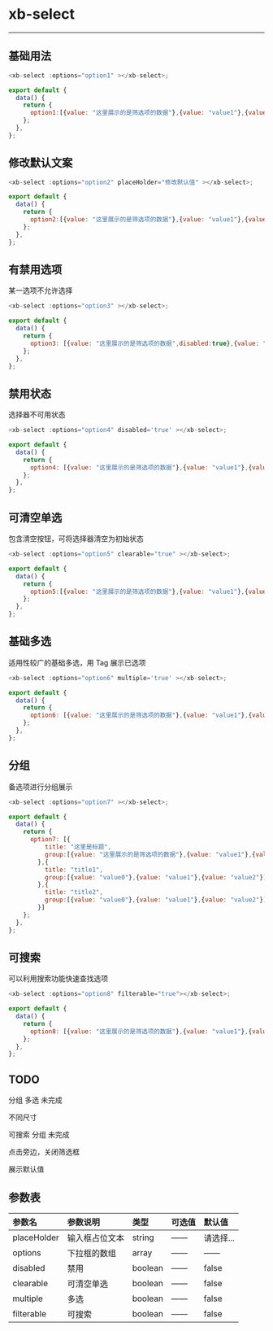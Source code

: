 # xb-select

---

## 基础用法

<div class="demo-button">
  <div>
    <xb-select :options="option1"></xb-select>
  </div>
</div>

```js
<xb-select :options="option1" ></xb-select>;

export default {
  data() {
    return {
      option1:[{value: "这里展示的是筛选项的数据"},{value: "value1"},{value: "value2"}]
    };
  },
};
```

## 修改默认文案

<div class="demo-button">
  <div>
    <xb-select :options="option2" placeHolder="修改默认值" ></xb-select>
  </div>
</div>

```js
<xb-select :options="option2" placeHolder="修改默认值" ></xb-select>;

export default {
  data() {
    return {
      option2:[{value: "这里展示的是筛选项的数据"},{value: "value1"},{value: "value2"}]
    };
  },
};
```

## 有禁用选项

某一选项不允许选择

<div class="demo-button">
  <div>
    <xb-select :options="option3" ></xb-select>
  </div>
</div>

```js
<xb-select :options="option3" ></xb-select>;

export default {
  data() {
    return {
      option3: [{value: "这里展示的是筛选项的数据",disabled:true},{value: "value1"},{value: "value2"}]
    };
  },
};
```

## 禁用状态

选择器不可用状态

<div class="demo-button">
  <div>
    <xb-select :options="option4" disabled='true'></xb-select>
  </div>
</div>

```js
<xb-select :options="option4" disabled='true' ></xb-select>;

export default {
  data() {
    return {
      option4: [{value: "这里展示的是筛选项的数据"},{value: "value1"},{value: "value2"}],
    };
  },
};
```

## 可清空单选

包含清空按钮，可将选择器清空为初始状态

<div class="demo-button">
  <div>
    <xb-select :options="option5" clearable="true"></xb-select>
  </div>
</div>

```js
<xb-select :options="option5" clearable="true" ></xb-select>;

export default {
  data() {
    return {
      option5:[{value: "这里展示的是筛选项的数据"},{value: "value1"},{value: "value2"}],
    };
  },
};
```

## 基础多选

适用性较广的基础多选，用 Tag 展示已选项

<div class="demo-button">
  <div>
    <xb-select :options="option6" multiple='true'></xb-select>
  </div>
</div>

```js
<xb-select :options="option6" multiple='true' ></xb-select>;

export default {
  data() {
    return {
      option6: [{value: "这里展示的是筛选项的数据"},{value: "value1"},{value: "value2"}],
    };
  },
};
```

## 分组

备选项进行分组展示

<div class="demo-button">
  <div>
    <xb-select :options="option7"></xb-select>
  </div>
</div>

```js
<xb-select :options="option7" ></xb-select>;

export default {
  data() {
    return {
      option7: [{
          title: "这里是标题",
          group:[{value: "这里展示的是筛选项的数据"},{value: "value1"},{value: "value2"}]
        },{
          title: "title1",
          group:[{value: "value0"},{value: "value1"},{value: "value2"}]
        },{
          title: "title2",
          group:[{value: "value0"},{value: "value1"},{value: "value2"}]
        }]
    };
  },
};
```

## 可搜索

可以利用搜索功能快速查找选项

<div class="demo-button">
  <div>
    <xb-select :options="option8" filterable="true"></xb-select>
  </div>
</div>

```js
<xb-select :options="option8" filterable="true"></xb-select>;

export default {
  data() {
    return {
      option8: [{value: "这里展示的是筛选项的数据"},{value: "value1"},{value: "value2"}],
    };
  },
};
```

<script>
  export default {
    data() {
      return {
        option1: [{
          value: '这里展示的是筛选项的数据',
          label: '这里可以写上配置项的数据'
        },{
          value: 'value1'
        },{
          value: 'value2'
        }],

        option2: [{value: "这里展示的是筛选项的数据"},{value: "value1"},{value: "value2"},{value: "value3"}],

        option3: [{value: '这里展示的是筛选项的数据',disabled:true},{value: 'value1'},{value: 'value2'},{value: "value3"}],

        option4: [{value: "这里展示的是筛选项的数据"},{value: "value1"},{value: "value2"},{value: "value3"}],

        option5: [{value: "这里展示的是筛选项的数据"},{value: "value1"},{value: "value2"},{value: "value3"}],

        option6: [{value: "这里展示的是筛选项的数据"},{value: "value1"},{value: "value2"},{value: "value3"}],

        option7: [{
          title: "这里是标题",
          group:[{value: "这里展示的是筛选项的数据"},{value: "value1"},{value: "value2"}]
        },{
          title: "title1",
          group:[{value: "value0"},{value: "value1"},{value: "value2"}]
        },{
          title: "title2",
          group:[{value: "value0"},{value: "value1"},{value: "value2"}]
        }],

        option8: [{value: "这里展示的是筛选项的数据"},{value: "value1"},{value: "value2"},{value: "value3"}],
      }
    }
  }

</script>

## TODO

分组 多选 未完成

不同尺寸

可搜索 分组 未完成

点击旁边，关闭筛选框

展示默认值

## 参数表

| 参数名      | 参数说明       | 类型    | 可选值 | 默认值    |
| :---------- | :------------- | :------ | :----- | :-------- |
| placeHolder | 输入框占位文本 | string  | ——     | 请选择... |
| options     | 下拉框的数组   | array   | ——     | ——        |
| disabled    | 禁用           | boolean | ——     | false     |
| clearable   | 可清空单选     | boolean | ——     | false     |
| multiple    | 多选           | boolean | ——     | false     |
| filterable  | 可搜索         | boolean | ——     | false     |

